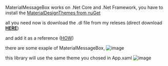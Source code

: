 MaterialMessageBox works on .Net Core and .Net Framework,
you have to install the <a href="https://www.nuget.org/packages/MaterialDesignThemes/4.4.0-ci94">MaterialDesignThemes from nuGet</a>

all you need now is download the .dl file from my releses (direct download <b><a href="https://github.com/Mene-hub/MaterialMessageBox/releases/download/library/CusomMessageBox.dll">HERE</a></b>)

and add it as a reference (<a href="https://docs.microsoft.com/en-us/visualstudio/ide/how-to-create-and-remove-project-dependencies?view=vs-2022">HOW</a>)

there are some exaple of MaterialMessageBox,
![image](https://user-images.githubusercontent.com/72011313/157465592-a5e90532-1e63-4660-8b31-af9fca78d832.png)

this library will use the same theme you chosed in App.xaml
![image](https://user-images.githubusercontent.com/72011313/157465335-73602f8b-e291-4ef4-9656-6caf5046e752.png)
